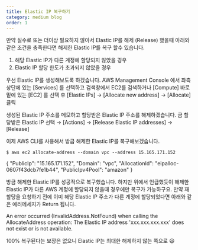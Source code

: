 ```yaml
---
title: Elastic IP 복구하기
category: medium blog
order: 1
---
```



만약 실수로 또는 더이상 필요하지 않아서 Elastic IP를 해제 (Release) 했을때
아래와 같은 조건을 충족한다면 해제한 Elastic IP를 복구 할수 있습니다.

 1. 해당 Elastic IP가 다른 계정에 할당되지 않았을 경우
 2. Elastic IP 할당 한도가 초과되지 않았을 경우

우선 Elastic IP를 생성해보도록 하겠습니다.
AWS Management Console 에서 좌측 상단에 있는 [Services] 를 선택하고
검색창에서 EC2를 검색하거나 [Compute] 바로 밑에 있는 [EC2] 를 선택 후
[Elastic IPs] → [Allocate new address] → [Allocate] 클릭

생성된 Elastic IP 주소를 메모하고 할당받은 Elastic IP 주소를 해제하겠습니다.
금 할당받은 Elastic IP 선택 → [Actions] → [Release Elastic IP addresses] → [Release]

이제 AWS CLI를 사용해서 방금 해제한 Elastic IP를 복구해보겠습니다.


    $ aws ec2 allocate-address --domain vpc --address 15.165.171.152
{
    "PublicIp": "15.165.171.152",
    "Domain": "vpc",
    "AllocationId": "eipalloc-0607f43dcb7fe1b44",
    "PublicIpv4Pool": "amazon"
} 


방금 해제한 Elastic IP를 성공적으로 복구했습니다.
하지만 위에서 언급했듯이 해제한 Elastic IP가 다른 AWS 계정에 할당되지 않을때 경우에만 복구가 가능하구요.
만약 재할당을 요청하기 전에 이미 해당 Elastic IP 주소가 다른 계정에 할당되었다면 아래와 같은 에러메세지가 Return 됩니다.

An error occurred (InvalidAddress.NotFound) when calling the AllocateAddress operation: The Elastic IP address 'xxx.xxx.xxx.xxx' does not exist or is not available.


100% 복구된다는 보장은 없으니 Elastic IP는 최대한 해제하지 않는 쪽으로 😃
